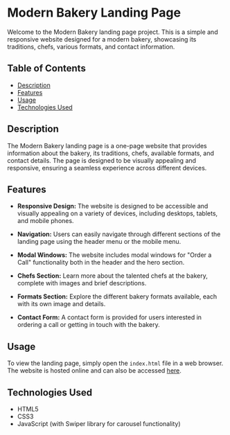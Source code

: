 # Modern Bakery Landing Page

Welcome to the Modern Bakery landing page project. This is a simple and responsive website designed for a modern bakery, showcasing its traditions, chefs, various formats, and contact information.

## Table of Contents

- [Description](#description)
- [Features](#features)
- [Usage](#usage)
- [Technologies Used](#technologies-used)

## Description

The Modern Bakery landing page is a one-page website that provides information about the bakery, its traditions, chefs, available formats, and contact details. The page is designed to be visually appealing and responsive, ensuring a seamless experience across different devices.

## Features

- **Responsive Design:** The website is designed to be accessible and visually appealing on a variety of devices, including desktops, tablets, and mobile phones.

- **Navigation:** Users can easily navigate through different sections of the landing page using the header menu or the mobile menu.

- **Modal Windows:** The website includes modal windows for "Order a Call" functionality both in the header and the hero section.

- **Chefs Section:** Learn more about the talented chefs at the bakery, complete with images and brief descriptions.

- **Formats Section:** Explore the different bakery formats available, each with its own image and details.

- **Contact Form:** A contact form is provided for users interested in ordering a call or getting in touch with the bakery.

## Usage

To view the landing page, simply open the `index.html` file in a web browser. The website is hosted online and can also be accessed [here](#insert-live-link-if-available).

## Technologies Used

- HTML5
- CSS3
- JavaScript (with Swiper library for carousel functionality)


